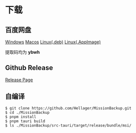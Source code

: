 # 下载

## 百度网盘

[Windows](https://pan.baidu.com/s/1xYZsU7koGduifIi40BnkDQ) [Macos](https://pan.baidu.com/s/1s_WSF9c7W8jdHJTSlAKd3g) [Linux(.deb)](https://pan.baidu.com/s/1jG_OFHOOp7U0DX1jt-yDDQ) [Linux(.AppImage)](https://pan.baidu.com/s/1cawywIKRUtMKuH0O1KDKDw)

提取码均为 **ybwh**

## Github Release

[Release Page](https://github.com/Hellager/MissionBackup/releases)

## 自编译

```shell
$ git clone https://github.com/Hellager/MissionBackup.git
$ cd ./MissionBackup
$ pnpm install
$ pnpm tauri build
$ ls ./MissionBackup/src-tauri/target/release/bundle/msi/
```

